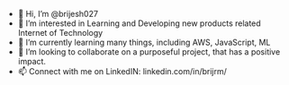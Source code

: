 - 👋 Hi, I’m @brijesh027
- 👀 I’m interested in Learning and Developing new products related Internet of Technology 
- 🌱 I’m currently learning many things, including AWS, JavaScript, ML
- 💞️ I’m looking to collaborate on a purposeful project, that has a positive impact.
- 📫 Connect with me on LinkedIN: linkedin.com/in/brijrm/

<!---
brijesh027/brijesh027 is a ✨ special ✨ repository because its `README.md` (this file) appears on your GitHub profile.
You can click the Preview link to take a look at your changes.
--->
